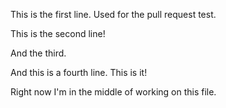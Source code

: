 This is the first line. Used for the pull request test.

This is the second line!

And the third.

And this is a fourth line. This is it!

Right now I'm in the middle of working on this file.